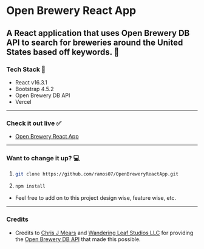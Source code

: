 # Open Brewery React App

## A React application that uses Open Brewery DB API to search for breweries around the United States based off keywords. :beers:

### Tech Stack :wrench:

-   React v16.3.1
-   Bootstrap 4.5.2
-   Open Brewery DB API
-   Vercel

---

### Check it out live :white_check_mark:

-   [Open Brewery React App](https://openbrewerydb-react.vercel.app/)

---

### Want to change it up? :computer:

1.  ```bash
    git clone https://github.com/ramos07/OpenBreweryReactApp.git
    ```
2.  ```bash
    npm install
    ```

-   Feel free to add on to this project design wise, feature wise, etc.

---

### Credits

-   Credits to [Chris J Mears](https://chrisjmears.com/) and [Wandering Leaf Studios LLC](https://wanderingleafstudios.com/) for providing the [Open Brewery DB API](https://www.openbrewerydb.org/) that made this possible.
